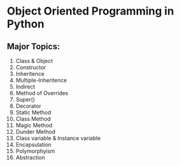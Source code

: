# Object Oriented Programming in Python

## Major Topics:
 1) Class & Object
 2) Constructor
 3) Inheritence
 4) Multiple-Inheritence
 5) Indirect
 6) Method of Overrides
 7) Super()
 8) Decorator
 9) Static Method
 10) Class Method
 11) Magic Method
 12) Dunder Method
 13) Class variable & Instance variable
 14) Encapsulation
 15) Polymorphyism
 16) Abstraction
